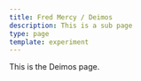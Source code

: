 ```yaml
---
title: Fred Mercy / Deimos
description: This is a sub page
type: page
template: experiment
---
```


This is the Deimos page.